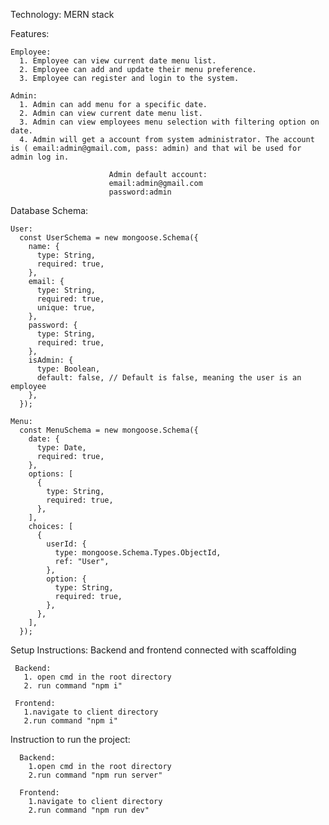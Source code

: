 Technology: MERN stack

Features:
   
    Employee:
      1. Employee can view current date menu list.
      2. Employee can add and update their menu preference.
      3. Employee can register and login to the system.
   
    Admin:
      1. Admin can add menu for a specific date.
      2. Admin can view current date menu list.
      3. Admin can view employees menu selection with filtering option on date.
      4. Admin will get a account from system administrator. The account is ( email:admin@gmail.com, pass: admin) and that wil be used for admin log in.

                          Admin default account:
                          email:admin@gmail.com
                          password:admin      

Database Schema:
    
    User:
      const UserSchema = new mongoose.Schema({
        name: {
          type: String,
          required: true,
        },
        email: {
          type: String,
          required: true,
          unique: true,
        },
        password: {
          type: String,
          required: true,
        },
        isAdmin: {
          type: Boolean,
          default: false, // Default is false, meaning the user is an employee
        },
      });
      
    Menu:
      const MenuSchema = new mongoose.Schema({
        date: {
          type: Date,
          required: true,
        },
        options: [
          {
            type: String,
            required: true,
          },
        ],
        choices: [
          {
            userId: {
              type: mongoose.Schema.Types.ObjectId,
              ref: "User",
            },
            option: {
              type: String,
              required: true,
            },
          },
        ],
      });


Setup Instructions:
  Backend and frontend connected with scaffolding
  
     Backend:
       1. open cmd in the root directory
       2. run command "npm i"
       
     Frontend:
       1.navigate to client directory
       2.run command "npm i"

Instruction to run the project:

      Backend:
        1.open cmd in the root directory
        2.run command "npm run server"
        
      Frontend:
        1.navigate to client directory
        2.run command "npm run dev"
     
